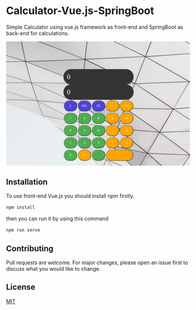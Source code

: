# Calculator-Vue.js-SpringBoot

Simple Calculator using vue.js framework as front-end and SpringBoot as back-end for calculations.

![](imageRM.PNG)

## Installation

To use front-end Vue.js you should install npm firstly.

```bash
npm install
```

then you can run it by using this command

```bash
npm run serve
```

## Contributing
Pull requests are welcome. For major changes, please open an issue first to discuss what you would like to change.

## License
[MIT](https://choosealicense.com/licenses/mit/)
